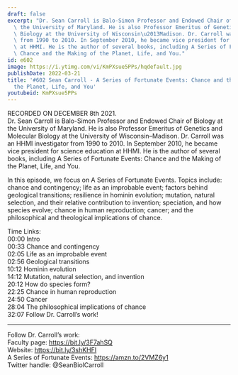 ```yaml
---
draft: false
excerpt: "Dr. Sean Carroll is Balo-Simon Professor and Endowed Chair of Biology at\
  \ the University of Maryland. He is also Professor Emeritus of Genetics and Molecular\
  \ Biology at the University of Wisconsin\u2013Madison. Dr. Carroll was an HHMI investigator\
  \ from 1990 to 2010. In September 2010, he became vice president for science education\
  \ at HHMI. He is the author of several books, including A Series of Fortunate Events:\
  \ Chance and the Making of the Planet, Life, and You."
id: e602
image: https://i.ytimg.com/vi/KmPXsue5PPs/hqdefault.jpg
publishDate: 2022-03-21
title: '#602 Sean Carroll - A Series of Fortunate Events: Chance and the Making of
  the Planet, Life, and You'
youtubeid: KmPXsue5PPs
---
```

RECORDED ON DECEMBER 8th 2021.  
Dr. Sean Carroll is Balo-Simon Professor and Endowed Chair of Biology at the University of Maryland. He is also Professor Emeritus of Genetics and Molecular Biology at the University of Wisconsin–Madison. Dr. Carroll was an HHMI investigator from 1990 to 2010. In September 2010, he became vice president for science education at HHMI. He is the author of several books, including A Series of Fortunate Events: Chance and the Making of the Planet, Life, and You.

In this episode, we focus on A Series of Fortunate Events. Topics include: chance and contingency; life as an improbable event; factors behind geological transitions; resilience in hominin evolution; mutation, natural selection, and their relative contribution to invention; speciation, and how species evolve; chance in human reproduction; cancer; and the philosophical and theological implications of chance.

Time Links:  
00:00 Intro  
00:33  Chance and contingency  
02:05  Life as an improbable event  
02:56  Geological transitions  
10:12  Hominin evolution  
14:12  Mutation, natural selection, and invention  
20:12  How do species form?  
22:25  Chance in human reproduction  
24:50  Cancer  
28:04  The philosophical implications of chance  
32:07  Follow Dr. Carroll’s work!

---

Follow Dr. Carroll’s work:  
Faculty page: https://bit.ly/3F7ahSQ  
Website: https://bit.ly/3shKHFI  
A Series of Fortunate Events: https://amzn.to/2VMZ6y1  
Twitter handle: @SeanBiolCarroll
